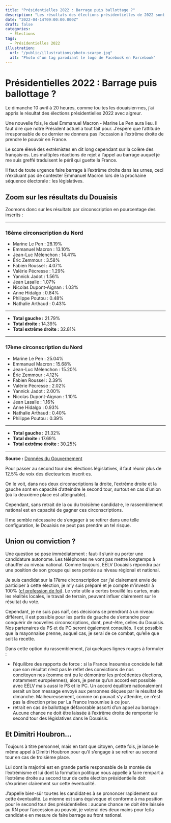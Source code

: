 ```yaml
---
title: "Présidentielles 2022 : Barrage puis ballottage ?"
description: "Les résultats des élections présidentielles de 2022 sont tombés, analyse des conséquences dans le Douaisis."
date: "2022-04-14T09:00:00.000Z"
draft: false
categories:
  - Élections
tags:
  - Présidentielles 2022
illustration:
  url: "/public/illustrations/photo-scarpe.jpg"
  alt: "Photo d’un tag parodiant le logo de Facebook en Farcebook"
---
```


# Présidentielles 2022 : Barrage puis ballottage ?

Le dimanche 10 avril à 20 heures, comme tou·tes les douaisien·nes, j’ai appris le résultat des élections présidentielles 2022 avec aigreur.

Une nouvelle fois, le duel Emmanuel Macron - Marine Le Pen aura lieu. Il faut dire que notre Président actuel a tout fait pour. J’espère que l’attitude irresponsable de ce dernier ne donnera pas l’occasion à l’extrême droite de prendre le pouvoir en France.

Le score élevé des extrémistes en dit long cependant sur la colère des français·es. Les multiples réactions de rejet à l’appel au barrage auquel je me suis greffé traduisent le péril qui guette la France.

Il faut de toute urgence faire barrage à l’extrême droite dans les urnes, ceci n’excluant pas de contester Emmanuel Macron lors de la prochaine séquence électorale : les législatives.

## Zoom sur les résultats du Douaisis

Zoomons donc sur les résultats par circonscription en pourcentage des inscrits :

---

### 16ème circonscription du Nord

- Marine Le Pen : 28.19%
- Emmanuel Macron : 13.10%
- Jean-Luc Mélenchon : 14.41%
- Éric Zemmour : 3.58%
- Fabien Roussel : 4.07%
- Valérie Pécresse : 1.29%
- Yannick Jadot : 1.56%
- Jean Lasalle : 1.07%
- Nicolas Dupont-Aignan : 1.03%
- Anne Hidalgo : 0.84%
- Philippe Poutou : 0.48%
- Nathalie Arthaud : 0.43%

---

- **Total gauche :** 21.79%
- **Total droite :** 14.39%
- **Total extrême droite :** 32.81%

---

### 17ème circonscription du Nord

- Marine Le Pen : 25.04%
- Emmanuel Macron : 15.68%
- Jean-Luc Mélenchon : 15.20%
- Éric Zemmour : 4.12%
- Fabien Roussel : 2.39%
- Valérie Pécresse : 2.02%
- Yannick Jadot : 2.00%
- Nicolas Dupont-Aignan : 1.10%
- Jean Lasalle : 1.16%
- Anne Hidalgo : 0.93%
- Nathalie Arthaud : 0.40%
- Philippe Poutou : 0.39%

---

- **Total gauche :** 21.32%
- **Total droite :** 17.69%
- **Total extrême droite :** 30.25%

---

**Source :**
[Données du Gouvernement](https://www.data.gouv.fr/fr/datasets/election-presidentielle-des-10-et-24-avril-2022-resultats-du-1er-tour/)

Pour passer au second tour des élections législatives, il faut réunir plus de 12.5% de voix des électeurices inscrit·es.

On le voit, dans nos deux circonscriptions la droite, l’extrême droite et la gauche sont en capacité d’atteindre le second tour, surtout en cas d’union (où la deuxième place est atteignable).

Cependant, sans retrait de la ou du troisième candidat·e, le rassemblement national est en capacité de gagner ces circonscriptions.

Il me semble nécessaire de s’engager à se retirer dans une telle configuration, le Douaisis ne peut pas prendre un tel risque.

## Union ou conviction ?

Une question se pose immédiatement : faut-il s’unir ou porter une candidature autonome. Les téléphones ne vont pas mettre longtemps à chauffer au niveau national. Comme toujours, EÉLV Douaisis répondra par une position de son groupe qui sera portée au niveau régional et national.

Je suis candidat sur la 17ème circonscription car j’ai clairement envie de participer à cette élection, je m’y suis préparé et je compte m’investir à 100% ([cf profession de foi](./profession-de-foi-legislatives-2022)). Le vote utile a certes brouillé les cartes, mais les réalités locales, le travail de terrain, peuvent influer clairement sur le résultat du vote.

Cependant, je ne suis pas naïf, ces décisions se prendront à un niveau différent, il est possible pour les partis de gauche de s’entendre pour conquérir de nouvelles circonscriptions, dont, peut-être, celles du Douaisis. Nos partenaires du PS et du PC seront également consultés. Il est possible que la mayonnaise prenne, auquel cas, je serai de ce combat, qu’elle que soit la recette.

Dans cette option du rassemblement, j’ai quelques lignes rouges à formuler :

- l’équilibre des rapports de force : si la France Insoumise concède le fait que son résultat n’est pas le reflet des convictions de nos concitoyen·nes (comme ont pu le démontrer les précédentes élections, notamment européennes), alors, je pense qu’un accord est possible avec EÉLV mais aussi le PS et le PC. Un accord équilibré nationalement serait un bon message envoyé aux personnes déçues par le résultat de dimanche. Malheureusement, comme on pouvait s’y attendre, ce n’est pas la direction prise par La France Insoumise à ce jour.
- retrait en cas de ballottage défavorable assorti d’un appel au barrage : Aucune chance ne doit être laissée à l’extrême droite de remporter le second tour des législatives dans le Douaisis.

## Et Dimitri Houbron…

Toujours à titre personnel, mais en tant que citoyen, cette fois, je lance le même appel à Dimitri Houbron pour qu’il s’engage à se retirer au second tour en cas de troisième place.

Lui dont la majorité est en grande partie responsable de la montée de l’extrémisme et lui dont la formation politique nous appelle à faire rempart à l’extrême droite au second tour de cette élection présidentielle doit s’exprimer clairement sur cette éventualité.

J’appelle bien-sûr tou·tes les candidat·es à se prononcer rapidement sur cette éventualité. La mienne est sans équivoque et conforme à ma position pour le second tour des présidentielles : aucune chance ne doit être laissée au RN pour l’accession au pouvoir, je voterai des deux mains pour le/la candidat·e en mesure de faire barrage au front national.
